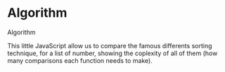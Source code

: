 # Algorithm
Algorithm

This little JavaScript allow us to compare the famous differents sorting technique, for a list of number, showing the coplexity of all of them (how many comparisons each function needs to make).
